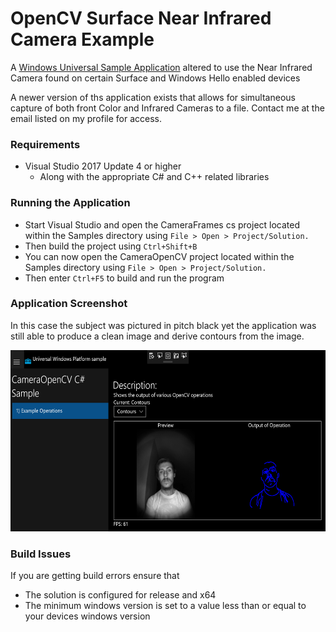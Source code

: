 # OpenCV Surface Near Infrared Camera Example
A [Windows Universal Sample Application](https://github.com/microsoft/Windows-universal-samples) altered to use the Near Infrared Camera found on certain Surface and Windows Hello enabled devices 

A newer version of ths application exists that allows for simultaneous capture of both front Color and Infrared Cameras to a file.
Contact me at the email listed on my profile for access.
### Requirements
* Visual Studio 2017 Update 4 or higher
    * Along with the appropriate C# and C++ related libraries

### Running the Application
* Start Visual Studio and open the CameraFrames cs project located within the Samples directory using ```File > Open > Project/Solution.```
* Then build the project using  ```Ctrl+Shift+B```
* You can now open the CameraOpenCV project located within the Samples directory using ```File > Open > Project/Solution.```
* Then enter ```Ctrl+F5``` to build and run the program

### Application Screenshot  
In this case the subject was pictured in pitch black yet the application was still able to produce a clean image and derive contours from the image.  

<img src="images/application_screenshot.png" width="675" height="290">


### Build Issues
If you are getting build errors ensure that 
* The solution is configured for release and x64
* The minimum windows version is set to a value less than or equal to your devices windows version
